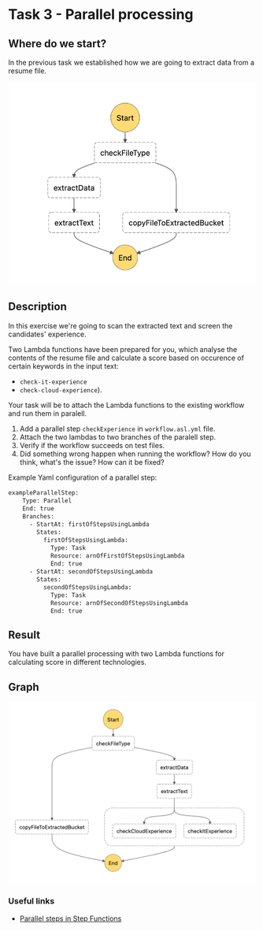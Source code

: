 # Task 3 - Parallel processing

## Where do we start?
In the previous task we established how we are going to extract data from a resume file.

<img src="../data/task-2-result.png"/>

## Description
In this exercise we're going to scan the extracted text and screen the candidates' experience.

Two Lambda functions have been prepared for you, which analyse the contents of the resume file and calculate a score based on occurence of certain keywords in the input text:

* `check-it-experience` 
* `check-cloud-experience`). 

Your task will be to attach the Lambda functions to the existing workflow and run them in paralell.

1. Add a parallel step `checkExperience` in `workflow.asl.yml` file.
2. Attach the two lambdas to two branches of the paralell step.
3. Verify if the workflow succeeds on test files.
4. Did something wrong happen when running the workflow? How do you think, what's the issue? How can it be fixed?

Example Yaml configuration of a parallel step:
```
exampleParallelStep:
    Type: Parallel
    End: true
    Branches:
      - StartAt: firstOfStepsUsingLambda
        States:
          firstOfStepsUsingLambda:
            Type: Task
            Resource: arnOfFirstOfStepsUsingLambda
            End: true
      - StartAt: secondOfStepsUsingLambda
        States:
          secondOfStepsUsingLambda:
            Type: Task
            Resource: arnOfSecondOfStepsUsingLambda
            End: true
```

## Result
You have built a parallel processing with two Lambda functions for
calculating score in different technologies.

## Graph
<img src="../data/task-3-a-result.png"/>

### Useful links
- [Parallel steps in Step Functions](https://docs.aws.amazon.com/step-functions/latest/dg/amazon-states-language-parallel-state.html)
